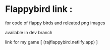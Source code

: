 # Flappybird link : 

for code of flappy birds and releated png images 

available in dev branch

link for my game [ (rajflappybird.netlify.app) ]

